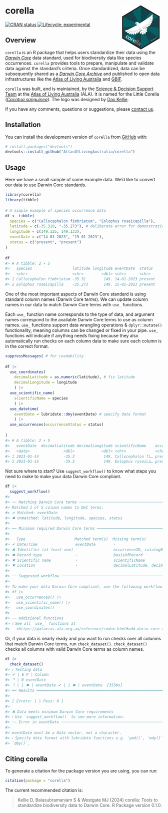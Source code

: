
<!-- README.md is generated from README.Rmd. Please edit that file -->

# corella <img src="man/figures/logo.png" align="right" style="margin: 0px 10px 0px 10px;" alt="" width="120"/><br>

<!-- badges: start -->

[![CRAN
status](https://www.r-pkg.org/badges/version/corella)](https://CRAN.R-project.org/package=corella)
[![Lifecycle:
experimental](https://img.shields.io/badge/lifecycle-experimental-orange.svg)](https://lifecycle.r-lib.org/articles/stages.html#experimental)
<!-- badges: end -->

## Overview

`corella` is an R package that helps users standardize their data using
the [*Darwin Core*](https://dwc.tdwg.org) data standard, used for
biodiversity data like species occurrences. `corella` provides tools to
prepare, manipulate and validate data against the standard’s criteria.
Once standardized, data can be subsequently shared as a [*Darwin Core
Archive*](https://ipt.gbif.org/manual/en/ipt/latest/dwca-guide#what-is-darwin-core-archive-dwc-a)
and published to open data infrastructures like the [Atlas of Living
Australia](https://www.ala.org.au) and [GBIF](https://www.gbif.org/).

`corella` was built, and is maintained, by the [Science & Decision
Support Team](https://labs.ala.org.au) at the [Atlas of Living
Australia](https://www.ala.org.au) (ALA). It is named for the Little
Corella ([*Cacatua
sanguinea*](https://bie.ala.org.au/species/https%3A//biodiversity.org.au/afd/taxa/34b31e86-7ade-4cba-960f-82a6ae586206)).
The logo was designed by [Dax Kellie](https://daxkellie.com/).

If you have any comments, questions or suggestions, please [contact
us](mailto:support@ala.org.au).

## Installation

You can install the development version of `corella` from
[GitHub](https://github.com/) with:

``` r
# install.packages("devtools")
devtools::install_github("AtlasOfLivingAustralia/corella")
```

## Usage

Here we have a small sample of some example data. We’d like to convert
our data to use Darwin Core standards.

``` r
library(corella)
library(tibble)

# A simple example of species occurrence data
df <- tibble(
  species = c("Callocephalon fimbriatum", "Eolophus roseicapilla"),
  latitude = c(-35.310, "-35.273"), # deliberate error for demonstration purposes
  longitude = c(149.125, 149.133),
  eventDate = c("14-01-2023", "15-01-2023"),
  status = c("present", "present")
)

df
#> # A tibble: 2 × 5
#>   species                  latitude longitude eventDate  status 
#>   <chr>                    <chr>        <dbl> <chr>      <chr>  
#> 1 Callocephalon fimbriatum -35.31        149. 14-01-2023 present
#> 2 Eolophus roseicapilla    -35.273       149. 15-01-2023 present
```

One of the most important aspects of Darwin Core standard is using
standard column names (Darwin Core *terms*). We can update column names
in our data to match Darwin Core terms with `use_` functions.

Each `use_` function name corresponds to the type of data, and argument
names correspond to the available Darwin Core terms to use as column
names. `use_` functions support data wrangling operations &
`dplyr::mutate()` functionality, meaning columns can be changed or fixed
in your pipe. `use_` functions will indicate if anything needs fixing
because they also automatically run checks on each column data to make
sure each column is in the correct format.

``` r
suppressMessages( # for readability

df |>
  use_coordinates(
    decimalLatitude = as.numeric(latitude), # fix latitude
    decimalLongitude = longitude
    ) |>
  use_scientific_name(
    scientificName = species
    ) |>
  use_datetime(
    eventDate = lubridate::dmy(eventDate) # specify date format
    ) |>
  use_occurrences(occurrenceStatus = status)

)
#> # A tibble: 2 × 5
#>   eventDate  decimalLatitude decimalLongitude scientificName    occurrenceStatus
#>   <date>               <dbl>            <dbl> <chr>             <chr>           
#> 1 2023-01-14           -35.3             149. Callocephalon fi… present         
#> 2 2023-01-15           -35.3             149. Eolophus roseica… present
```

Not sure where to start? Use `suggest_workflow()` to know what steps you
need to make to make your data Darwin Core compliant.

``` r
df |> 
  suggest_workflow()
#> 
#> ── Matching Darwin Core terms ──────────────────────────────────────────────────
#> Matched 1 of 5 column names to DwC terms:
#> ✔ Matched: eventDate
#> ✖ Unmatched: latitude, longitude, species, status
#> 
#> ── Minimum required Darwin Core terms ──────────────────────────────────────────
#> 
#>   Type                      Matched term(s)  Missing term(s)                                                                
#> ✔ Date/Time                 eventDate        -                                                                               
#> ✖ Identifier (at least one) -                occurrenceID, catalogNumber, recordNumber                                       
#> ✖ Record type               -                basisOfRecord                                                                   
#> ✖ Scientific name           -                scientificName                                                                  
#> ✖ Location                  -                decimalLatitude, decimalLongitude, geodeticDatum, coordinateUncertaintyInMeters
#> 
#> ── Suggested workflow ──────────────────────────────────────────────────────────
#> 
#> To make your data Darwin Core compliant, use the following workflow:
#> df |>
#>   use_occurrences() |>
#>   use_scientific_name() |>
#>   use_coordinates()
#> 
#> ── Additional functions
#> ℹ See all `use_` functions at
#>   <https://galaxias.ala.org.au/reference/index.html#add-darin-core-terms>
```

Or, if your data is nearly ready and you want to run checks over all
columns that match Darwin Core terms, run `check_dataset()`.
`check_dataset()` checks all columns with valid Darwin Core terms as
column names.

``` r
df |>
  check_dataset()
#> ℹ Testing data
#> ✔ | E P | Column
#> ⠙ | 0 eventDate
#> ⠹ | 1 ✖ | eventDate ✔ | 1 ✖ | eventDate  [355ms]
#> ══ Results ═════════════════════════════════════════════════════════════════════
#> 
#> [ Errors: 1 | Pass: 0 ]
#> 
#> ✖ Data meets minimum Darwin Core requirements
#> ℹ Use `suggest_workflow()` to see more information.
#> ── Error in eventDate ──────────────────────────────────────────────────────────
#> 
#> eventDate must be a Date vector, not a character.
#> ℹ Specify date format with lubridate functions e.g. `ymd()`, `mdy()`, or
#> `dmy()`.
```

## Citing corella

To generate a citation for the package version you are using, you can
run:

``` r
citation(package = "corella")
```

The current recommended citation is:

> Kellie D, Balasubramaniam S & Westgate MJ (2024) corella: Tools to
> standardize biodiversity data to Darwin Core. R Package version 0.1.0.
